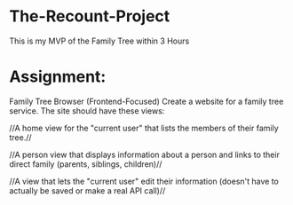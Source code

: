 # The-Recount-Project
This is my MVP of the Family Tree within 3 Hours



# Assignment:

Family Tree Browser (Frontend-Focused)
Create a website for a family tree service. The site should have these views:



//A home view for the "current user" that lists the members of their family tree.//


//A person view that displays information about a person and links to their direct family (parents, siblings, children)//


//A view that lets the "current user" edit their information (doesn't have to actually be saved or make a real API call)//
